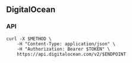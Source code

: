 ## DigitalOcean

### API

    curl -X $METHOD \
        -H "Content-Type: application/json" \
        -H "Authorization: Bearer $TOKEN" \
        https://api.digitalocean.com/v2/$ENDPOINT
